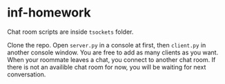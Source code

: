 # inf-homework

Chat room scripts are inside `tsockets` folder.

Clone the repo. Open `server.py` in a console at first, then `client.py` in another console window. You are free to add as many clients as you want.
When your roommate leaves a chat, you connect to another chat room. If there is not an availible chat room for now, you will be waiting for next conversation.
